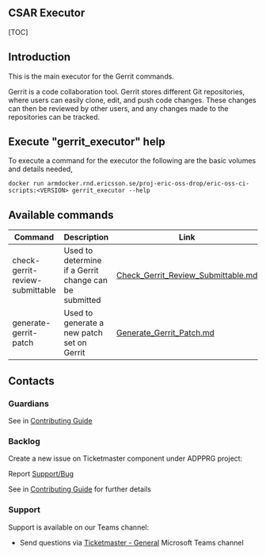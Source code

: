 ## CSAR Executor

[TOC]

## Introduction
This is the main executor for the Gerrit commands.

Gerrit is a code collaboration tool. Gerrit stores different Git repositories, where users can easily
clone, edit, and push code changes. These changes can then be reviewed by other users, and any changes
made to the repositories can be tracked.

## Execute "gerrit_executor" help
To execute a command for the executor the following are the basic volumes and details needed,
```
docker run armdocker.rnd.ericsson.se/proj-eric-oss-drop/eric-oss-ci-scripts:<VERSION> gerrit_executor --help
```

## Available commands
| Command                         | Description                                                                                                            | Link                                                                     |
|---------------------------------|------------------------------------------------------------------------------------------------------------------------|--------------------------------------------------------------------------|
| check-gerrit-review-submittable | Used to determine if a Gerrit change can be submitted                                                                  | [Check_Gerrit_Review_Submittable.md](Check_Gerrit_Review_Submittable.md) |
| generate-gerrit-patch           | Used to generate a new patch set on Gerrit                                                                             | [Generate_Gerrit_Patch.md](Generate_Gerrit_Patch.md)                     |

## Contacts

### Guardians

See in [Contributing Guide](../Contribution_Guide.md)

### Backlog

Create a new issue on Ticketmaster component under ADPPRG project:

Report [Support/Bug](https://jira-oss.seli.wh.rnd.internal.ericsson.com/browse/IDUN-4091)

See in [Contributing Guide](../Contribution_Guide.md) for further details

### Support

Support is available on our Teams channel:

- Send questions via
  [Ticketmaster - General](https://teams.microsoft.com/l/channel/19%3a9f5ed758e3a6405daffee42e0284268b%40thread.skype/General?groupId=1483901a-b5c4-445a-b707-aa7a5d0c1b4c&tenantId=92e84ceb-fbfd-47ab-be52-080c6b87953f)
  Microsoft Teams channel
